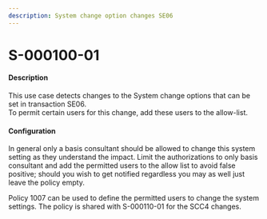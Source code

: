 ```yaml
---
description: System change option changes SE06
---
```


# S-000100-01

#### Description

This use case detects changes to the System change options that can be set in transaction SE06.\
To permit certain users for this change, add these users to the allow-list.

#### Configuration

In general only a basis consultant should be allowed to change this system setting as they understand the impact. Limit the authorizations to only basis consultant and add the permitted users to the allow list to avoid false positive; should you wish to get notified regardless you may as well just leave the policy empty.

Policy 1007 can be used to define the permitted users to change the system settings. The policy is shared with S-000110-01 for the SCC4 changes.
